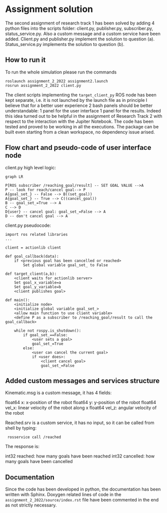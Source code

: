 Assignment solution
==========

The second assignment of research track 1 has been solved by adding 4 python files into the scripts folder: client.py, publisher.py, subscriber.py, status_service.py. Also a custom message and a custom service have been added.
Client.py and publisher.py implement the solution to question (a).
Status_service.py implements the solution to question (b).



How to run it
----------
To run the whole simulation please run the commands

```console
roslaunch assignment_2_2022 assignment2.launch
rosrun assignment_2_2022 client.py
```
The client scripts implementing the ``target_client_py`` ROS node has been kept separate, i.e. it is not launched by the launch file as in principle I believe that for a better user experience 2 bash panels should be better understandable: 1 panel for the user interface
1 panel for the results.
Indeed this idea turned out to be helpful in the assignment of Research Track 2 with respect to the interaction with the Jupiter Notebook.
The code has been tested and proved to be working in all the executions.
The package can be built even starting from a clean workspace, no dependency issue arised.

Flow chart and pseudo-code of user interface node
----------

client.py high level logic:

```mermaid
graph LR

P[ROS subscriber /reaching_goal/result] -- SET GOAL VALUE -->A
P -- look for reach/cancel goal--> P
A{goal_set_} -- False --> B((set_goal))
A{goal_set_} -- True --> C((cancel_goal))
B -- goal_set_=True --> A
C --> D
D{user} -- cancel goal: goal_set_=False --> A
D -- don't cancel goal --> A

```

client.py pseudocode:

```
import ros related libraries
...

client = actionlib client

def goal_callback(data):
    if <previous goal has been cancelled or reached>
        Set global variable goal_set_ to False
        
def target_client(a,b):
    <client waits for actionlib server>
    Set goal_x_variable=a
    Set goal_y_variable=b
    <client publishes goal>
    
def main():
    <initialize node>
    <initialize global variable goal_set_>
    <allow main function to use client variable>
    <define P as a subscriber to /reaching_goal/result to call the goal_callback>
    
    while not rospy.is_shutdown():
        if goal_set_==False:
            <user sets a goal>
            goal_set_=True
        else:
            <user can cancel the current goal>
            if <user does>:
                <client cancel goal>
                goal_set_=False

```


Added custom messages and services structure
----------
Kinematic.msg is a custom message, it has 4 fields:

float64 x: x-position of the robot
float64 y: y-position of the robot
float64 vel_x: linear velocity of the robot along x
float64 vel_z: angular velocity of the robot

Reached.srv is a custom service, it has no input, so it can be called from shell by typing:

``` rosservice call /reached```

The response is:

int32 reached: how many goals have been reached
int32 cancelled: how many goals have been cancelled

Documentation
----------
Since the code has been developed in python, the documentation has been written with Sphinx.
Doxygen related lines of code in the ```assignment_2_2022/source/index.rst``` file have been commented in the end as not strictly necessary.


